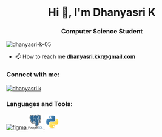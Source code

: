 <h1 align="center">Hi 👋, I'm Dhanyasri K</h1>
<h3 align="center">Computer Science Student</h3>

<p align="left"> <img src="https://komarev.com/ghpvc/?username=dhanyasri-k-05&label=Profile%20views&color=0e75b6&style=flat" alt="dhanyasri-k-05" /> </p>

- 📫 How to reach me **dhanyasri.kkr@gmail.com**

<h3 align="left">Connect with me:</h3>
<p align="left">
<a href="https://linkedin.com/in/dhanyasri k" target="blank"><img align="center" src="https://raw.githubusercontent.com/rahuldkjain/github-profile-readme-generator/master/src/images/icons/Social/linked-in-alt.svg" alt="dhanyasri k" height="30" width="40" /></a>
</p>

<h3 align="left">Languages and Tools:</h3>
<p align="left"> <a href="https://www.figma.com/" target="_blank" rel="noreferrer"> <img src="https://www.vectorlogo.zone/logos/figma/figma-icon.svg" alt="figma" width="40" height="40"/> </a> <a href="https://www.postgresql.org" target="_blank" rel="noreferrer"> <img src="https://raw.githubusercontent.com/devicons/devicon/master/icons/postgresql/postgresql-original-wordmark.svg" alt="postgresql" width="40" height="40"/> </a> <a href="https://www.python.org" target="_blank" rel="noreferrer"> <img src="https://raw.githubusercontent.com/devicons/devicon/master/icons/python/python-original.svg" alt="python" width="40" height="40"/> </a> </p>
